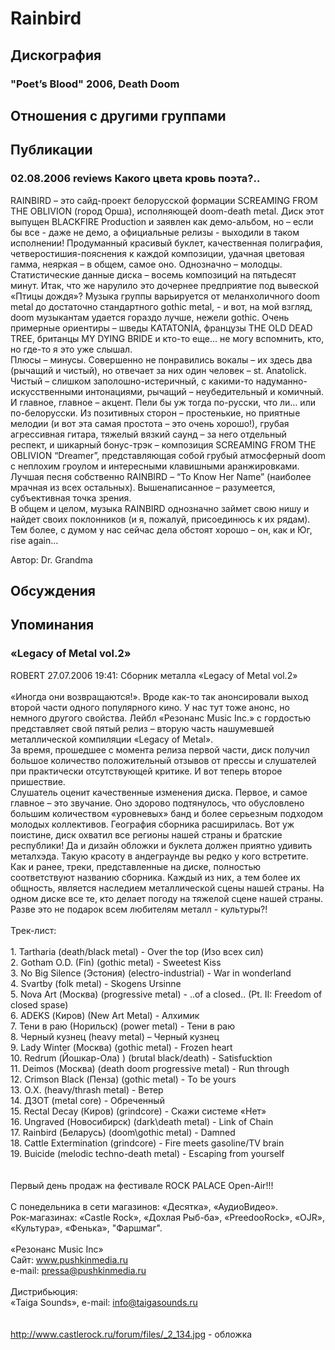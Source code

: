 # Rainbird



## Дискография

### "Poet’s Blood" 2006, Death Doom




## Отношения с другими группами


## Публикации

### 02.08.2006 reviews Какого цвета кровь поэта?..

<P>RAINBIRD – это сайд-проект белорусской формации SCREAMING FROM THE OBLIVION (город Орша), исполняющей doom-death metal. Диск этот выпущен BLACKFIRE Production и заявлен как демо-альбом, но – если бы все - даже не демо, а официальные релизы - выходили в таком исполнении! Продуманный красивый буклет, качественная полиграфия, четверостишия-пояснения к каждой композиции, удачная цветовая гамма, неяркая – в общем, самое оно. Однозначно – молодцы.<BR>Статистические данные диска – восемь композиций на пятьдесят минут. Итак, что же нарулило это дочернее предприятие под вывеской «Птицы дождя»? Музыка группы варьируется от меланхоличного doom metal до достаточно стандартного gothic metal, - и вот, на мой взгляд, doom музыкантам удается гораздо лучше, нежели gothic. Очень примерные ориентиры – шведы KATATONIA, французы THE OLD DEAD TREE, британцы MY DYING BRIDE и кто-то еще... не могу вспомнить, кто, но где-то я это уже слышал.<BR>Плюсы – минусы. Совершенно не понравились вокалы – их здесь два (рычащий и чистый), но отвечает за них один человек – st. Anatolick. Чистый – слишком заполошно-истеричный, с какими-то надуманно-искусственными интонациями, рычащий – неубедительный и комичный. И главное, главное – акцент. Пели бы уж тогда по-русски, что ли… или по-белорусски. Из позитивных сторон – простенькие, но приятные мелодии (и вот эта самая простота – это очень хорошо!), грубая агрессивная гитара, тяжелый вязкий саунд – за него отдельный респект, и шикарный бонус-трэк – композиция SCREAMING FROM THE OBLIVION “Dreamer”, представляющая собой грубый атмосферный doom с неплохим гроулом и интересными клавишными аранжировками. Лучшая песня собственно RAINBIRD – “To Know Her Name” (наиболее мрачная из всех остальных). Вышенаписанное – разумеется, субъективная точка зрения.<BR>В общем и целом, музыка RAINBIRD однозначно займет свою нишу и найдет своих поклонников (и я, пожалуй, присоединюсь к их рядам). Тем более, с думом у нас сейчас дела обстоят хорошо – он, как и Юг, rise again…</P>
Автор: Dr. Grandma


## Обсуждения


## Упоминания

### «Legacy of Metal vol.2»

ROBERT 27.07.2006 19:41:
Сборник металла «Legacy of Metal vol.2» <BR><BR>«Иногда они возвращаются!». Вроде как-то так анонсировали выход второй части одного популярного кино. У нас тут тоже анонс, но немного другого свойства. Лейбл «Резонанс Music Inc.» с гордостью представляет свой пятый релиз – вторую часть нашумевшей металлической компиляции «Legacy of Metal». <BR>За время, прошедшее с момента релиза первой части, диск получил большое количество положительный отзывов от прессы и слушателей при практически отсутствующей критике. И вот теперь второе пришествие. <BR>Слушатель оценит качественные изменения диска. Первое, и самое главное – это звучание. Оно здорово подтянулось, что обусловлено большим количеством «уровневых» банд и более серьезным подходом молодых коллективов. География сборника расширилась. Вот уж поистине, диск охватил все регионы нашей страны и братские республики! Да и дизайн обложки и буклета должен приятно удивить металхэда. Такую красоту в андеграунде вы редко у кого встретите. <BR>Как и ранее, треки, представленные на диске, полностью соответствуют названию сборника. Каждый из них, а тем более их общность, является наследием металлической сцены нашей страны. На одном диске все те, кто делает погоду на тяжелой сцене нашей страны. Разве это не подарок всем любителям металл - культуры?! <BR><BR>Трек-лист: <BR><BR>1. Tartharia (death/black metal) - Over the top (Изо всех сил) <BR>2. Gotham O.D. (Fin) (gothic metal) - Sweetest Kiss <BR>3. No Big Silence (Эстония) (electro-industrial) - War in wonderland <BR>4. Svartby (folk metal) - Skogens Ursinne <BR>5. Nova Art (Москва) (progressive metal) - ..of a closed.. (Pt. II: Freedom of closed spase) <BR>6. ADEKS (Киров) (New Art Metal) - Алхимик <BR>7. Тени в раю (Норильск) (power metal) - Тени в раю <BR>8. Черный кузнец (heavy metal) – Черный кузнец <BR>9. Lady Winter (Москва) (gothic metal) - Frozen heart <BR>10. Redrum (Йошкар-Ола) ) (brutal black/death) - Satisfucktion <BR>11. Deimos (Москва) (death doom progressive metal) - Run through <BR>12. Crimson Black (Пенза) (gothic metal) - To be yours <BR>13. О.Х. (heavy/thrash metal) - Ветер <BR>14. ДЗОТ (metal core) - Обреченный <BR>15. Rectal Decay (Киров) (grindcore) - Скажи системе «Нет» <BR>16. Ungraved (Новосибирск) (dark\death metal) - Link of Chain <BR>17. Rainbird (Беларусь) (doom\gothic metal) - Damned <BR>18. Cattle Extermination (grindcore) - Fire meets gasoline/TV brain <BR>19. Buicide (melodic techno-death metal) - Escaping from yourself <BR><BR><BR>Первый день продаж на фестивале ROCK PALACE Open-Air!!! <BR><BR>С понедельника в сети магазинов: «Десятка», «АудиоВидео». <BR>Рок-магазинах: «Castle Rock», «Дохлая Рыб-ба», «PreedooRock», «OJR», «Культура», «Фенька», "Фаршмаг". <BR><BR>«Резонанс Music Inc» <BR>Сайт: www.pushkinmedia.ru <BR>e-mail: pressa@pushkinmedia.ru <BR><BR>Дистрибьюция: <BR>«Taiga Sounds», e-mail: info@taigasounds.ru <BR><BR><BR><A HREF="http://www.castlerock.ru/forum/files/_2_134.jpg" TARGET="_blank">http://www.castlerock.ru/forum/files/_2_134.jpg</A> - обложка

